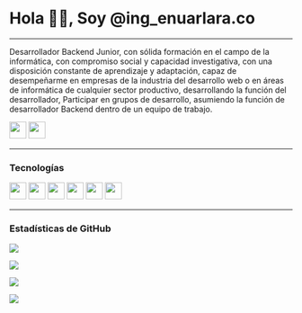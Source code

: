 # Hola 👋🏻, Soy @ing_enuarlara.co
---
Desarrollador Backend Junior, con sólida formación en el campo de la informática, con compromiso social y capacidad investigativa, con una disposición constante de aprendizaje y adaptación, capaz de desempeñarme en empresas de la industria del desarrollo web o en áreas de informática de cualquier sector productivo, desarrollando la función del desarrollador, Participar en grupos de desarrollo, asumiendo la función de desarrollador Backend dentro de un equipo de trabajo. 

<p>
<a href="https://www.instagram.com/enuar_lara7/"><img src="https://img.shields.io/badge/Instagram-%23E4405F.svg?style=for-the-badge&logo=Instagram&logoColor=white" style="margin-bottom: 4px;" height="30px" target="_blank"></a>
<a href="https://www.linkedin.com/in/ing-enuarlara/"><img src="https://img.shields.io/badge/Linkedin-%231572B6.svg?style=for-the-badge&logo=Linkedin&logoColor=white" style="margin-bottom: 4px;" height="30px" target="_blank"></a>
</p>

---

### Tecnologías

<p>
<img src="https://img.shields.io/badge/php-3670A0?style=for-the-badge&logo=php&logoColor=ffdd54" style="margin-bottom: 4px;" height="30px">
<img src="https://img.shields.io/badge/javascript-%23323330.svg?style=for-the-badge&logo=javascript&logoColor=%23F7DF1E" style="margin-bottom: 4px;" height="30px">
<img src="https://img.shields.io/badge/html5-%23E34F26.svg?style=for-the-badge&logo=html5&logoColor=white" style="margin-bottom: 4px;" height="30px">
<img src="https://img.shields.io/badge/css3-%231572B6.svg?style=for-the-badge&logo=css3&logoColor=white" style="margin-bottom: 4px;" height="30px">
<img src="https://img.shields.io/badge/github-%23323330.svg?style=for-the-badge&logo=github&logoColor=white" style="margin-bottom: 4px;" height="30px">
<img src="https://img.shields.io/badge/mysql-%23E4405F.svg?style=for-the-badge&logo=mysql&logoColor=white" style="margin-bottom: 4px;" height="30px">
</p>

---  
### Estadísticas de GitHub

<p><img src="https://github-readme-stats.vercel.app/api?username=ing-enuarlara&show_icons=true"><p>

<p><img src="https://github-readme-stats.vercel.app/api/top-langs/?username=ing-enuarlara&layout=compact"><p>

<p><img src="https://github-readme-streak-stats.herokuapp.com/?user=ing-enuarlara"><p>

<p><img src="https://metrics.lecoq.io/ing-enuarlara"><p>
